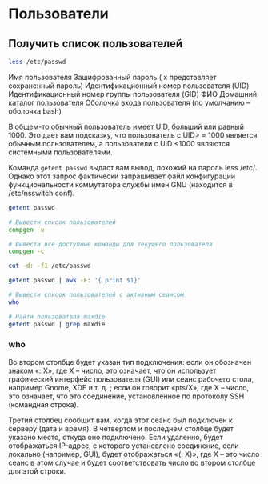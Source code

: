 # Пользователи

## Получить список пользователей

```bash
less /etc/passwd
```

Имя пользователя
Зашифрованный пароль ( x представляет сохраненный пароль)
Идентификационный номер пользователя (UID)
Идентификационный номер группы пользователя (GID)
ФИО
Домашний каталог пользователя
Оболочка входа пользователя (по умолчанию – оболочка bash)

В общем-то обычный пользователь имеет UID, больший или равный 1000. Это дает вам подсказку, что пользователь с UID> = 1000 является обычным пользователем, а пользователи с UID <1000 являются системными пользователями.



Команда `getent passwd` выдаст вам вывод, похожий на пароль less /etc/. Однако этот запрос фактически запрашивает файл конфигурации функциональности коммутатора службы имен GNU (находится в /etc/nsswitch.conf).

```bash
getent passwd

# Вывести список пользователей
compgen -u

# Вывести все доступные команды для текущего пользователя
compgen -c

cut -d: -f1 /etc/passwd

getent passwd | awk -F: '{ print $1}'

# Вывести список пользователей с активным сеансом
who

# Найти пользователя maxdie
getent passwd | grep maxdie
```

### who

Во втором столбце будет указан тип подключения: если он обозначен знаком «: X», где X – число, это означает, что он использует графический интерфейс пользователя (GUI) или сеанс рабочего стола, например Gnome, XDE и т. д. ; если он говорит «pts/X», где X – число, это означает, что это соединение, установленное по протоколу SSH (командная строка).

Третий столбец сообщит вам, когда этот сеанс был подключен к серверу (дата и время). В четвертом и последнем столбце будет указано место, откуда оно подключено. Если удаленно, будет отображаться IP-адрес, с которого установлено соединение, если локально (например, GUI), будет отображаться «(: X)», где X – это число сеанс в этом случае и будет соответствовать число во втором столбце для этой строки.
